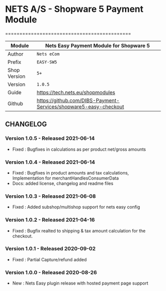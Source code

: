 # NETS A/S - Shopware 5 Payment Module
============================================

|Module | Nets Easy Payment Module for Shopware 5
|------|----------
|Author | `Nets eCom`
|Prefix | `EASY-SW5`
|Shop Version | `5+`
|Version | `1.0.5`
|Guide | https://tech.nets.eu/shopmodules
|Github | https://github.com/DIBS-Payment-Services/shopware5-easy-checkout

## CHANGELOG

### Version 1.0.5 - Released 2021-06-14
* Fixed : Bugfixes in calculations as per product net/gross amounts 

### Version 1.0.4 - Released 2021-06-14
* Fixed : Bugfixes in product amounts and tax calculations, Implementation for merchantHandlesConsumerData 
* Docs: added license, changelog and readme files

### Version 1.0.3 - Released 2021-06-08
* Fixed : Added subshop/multishop support for nets easy config

### Version 1.0.2 - Released 2021-04-16
* Fixed : Bugfix realted to shipping & tax amount calculation for the checkout.

### Version 1.0.1 - Released 2020-09-02
* Fixed : Partial Capture/refund added

### Version 1.0.0 - Released 2020-08-26
* New : Nets Easy plugin release with hosted payment page support

